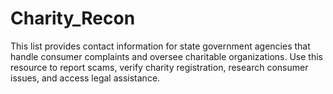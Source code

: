 # Charity_Recon
This list provides contact information for state government agencies that handle consumer complaints and oversee charitable organizations. Use this resource to report scams, verify charity registration, research consumer issues, and access legal assistance.
